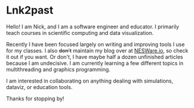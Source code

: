 # Lnk2past

Hello! I am Nick, and I am a software engineer and educator. I primarily teach courses in scientific computing and data visualization.

Recently I have been focused largely on writing and improving tools I use for my classes. I also ~~don't~~ maintain my blog over at [NESWare.io](https://www.nesware.io/), so check it out if you want. Or don't, I have maybe half a dozen unfinished articles because I am undecisive. I am currently learning a few different topics in multithreading and graphics programming.

I am interested in collaborating on anything dealing with simulations, dataviz, or education tools.

Thanks for stopping by!

<!---
Lnk2past/Lnk2past is a ✨ special ✨ repository because its `README.md` (this file) appears on your GitHub profile.
You can click the Preview link to take a look at your changes.
--->
